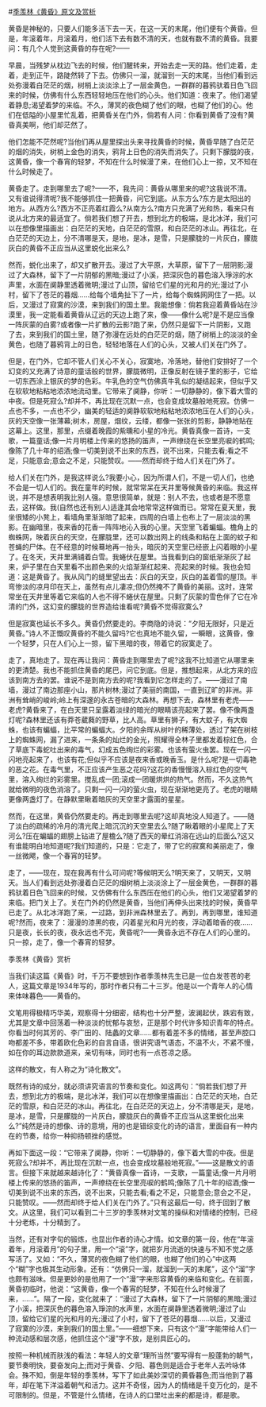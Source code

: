 #[季羡林《黄昏》原文及赏析](https://www.vrrw.net/wx/8802.html)

黄昏是神秘的，只要人们能多活下去一天，在这一天的末尾，他们便有个黄昏。但是，年滚着年，月滚着月，他们活下去有数不清的天，也就有数不清的黄昏。我要问：有几个人觉到这黄昏的存在呢?——

早晨，当残梦从枕边飞去的时候，他们醒转来，开始去走一天的路。他们走着，走着，走到正午，路陡然转了下去。仿佛只一溜，就溜到一天的末尾，当他们看到远处弥漫着白茫茫的烟，树梢上淡淡涂上了一层金黄色，一群群的暮鸦驮着日色飞回来的时候，仿佛有什么东西轻轻地压在他们的心头。他们知道：夜来了。他们渴望着静息;渴望着梦的来临。不久，薄冥的夜色糊了他们的眼，也糊了他们的心。他们在低隘的小屋里忙乱着，把黄昏关在门外，倘若有人问：你看到黄昏了没有?黄昏真美啊，他们却茫然了。

他们怎能不茫然呢?当他们再从屋里探出头来寻找黄昏的时候，黄昏早随了白茫茫的烟的消失，树梢上金色的消失，鸦背上日色的消失而消失了。只剩下朦胧的夜，这黄昏，像一个春宵的轻梦，不知在什么时候漫了来，在他们心上一掠，又不知在什么时候走了。

黄昏走了。走到哪里去了呢?——不，我先问：黄昏从哪里来的呢?这我说不清。又有谁说得清呢?我不能够抓住一把黄昏，问它到底。从东方么?东方是太阳出的地方。从西方么?西方不正亮着红霞么?从南方么?南方只充满了光和热，看来只有说从北方来的最适宜了。倘若我们想了开去，想到北方的极端，是北冰洋，我们可以在想像里描画出：白茫茫的天地，白茫茫的雪原，和白茫茫的冰山。再往北，在白茫茫的天边上，分不清哪是天，是地，是冰，是雪，只是朦胧的一片灰白，朦胧灰白的黄昏不正应当从这里蜕化出来么?



然而，蜕化出来了，却又扩散开去。漫过了大平原，大草原，留下了一层阴影;漫过了大森林，留下了一片阴郁的黑暗;漫过了小溪，把深灰色的暮色溶入琤淙的水声里，水面在阒静里透着微明;漫过了山顶，留给它们星的光和月的光;漫过了小村，留下了苍茫的暮烟……给每个墙角扯下了一片，给每个蜘蛛网网住了一把。以后，又漫过了寂寞的沙漠，来到我们的国土里。我能想像：倘若我迎着黄昏站在沙漠里，我一定能看着黄昏从辽远的天边上跑了来，像——像什么呢?是不是应当像一阵灰蒙的白雾?或者像一片扩散的云影?跑了来，仍然只是留下一片阴影，又跑了去，来到我们的国土里，随了弥漫在远处的白茫茫的烟，随了树梢上的淡淡的金黄色，也随了暮鸦背上的日色，轻轻地落在人们的心头，又被人们关在门外了。

但是，在门外，它却不管人们关心不关心，寂寞地，冷落地，替他们安排好了一个幻变的又充满了诗意的童话般的世界，朦胧微明，正像反射在镜子里的影子，它给一切东西涂上银灰的梦的色彩。牛乳色的空气仿佛真牛乳似的凝结起来，但似乎又在软软地粘粘地浓浓地流动里。它带来了阒静，你听：一切静静的，像下着大雪的中夜。但是死寂么?却并不，再比现在沉默一点，也会变成坟墓般地死寂。仿佛一点也不多，一点也不少，幽美的轻适的阒静软软地粘粘地浓浓地压在人们的心头，灰的天空像一张薄幕;树木，房屋，烟纹，云缕，都像一张张的剪影，静静地贴在这幕上。这里，那里，点缀着晚霞的紫曛和小星的冷光。黄昏真像一首诗，一支歌，一篇童话;像一片月明楼上传来的悠扬的笛声，一声缭绕在长空里亮唳的鹤鸣;像陈了几十年的绍酒;像一切美到说不出来的东西，说不出来，只能去看;看之不足，只能意会;意会之不足，只能赞叹。——然而却终于给人们关在门外了。

给人们关在门外，是我这样说么?我要小心，因为所谓人们，不是一切人们，也绝不会是一切人们的。我在童年的时候，就常常呆在天井里等候黄昏的来临。我这样说，并不是想表明我比别人强。意思很简单，就是：别人不去，也或者是不愿意去，这样做。我(自然也还有别人)适逢其会地常常这样做而已。常常在夏天里，我坐很矮的小凳上，看墙角里渐渐暗了起来，四周的白墙上也布上了一层淡淡的黑影。在幽暗里，夜来香的花香一阵阵地沁入我的心里。天空里飞着蝙蝠。檐角上的蜘蛛网，映着灰白的天空，在朦胧里，还可以数出网上的线条和粘在上面的蚊子和苍蝇的尸体。在不经意的时候蓦地再一抬头，暗灰的天空里已经嵌上闪着眼的小星了。在冬天，天井里满铺着白雪。我蜷伏在屋里。当我看到白的窗纸渐渐灰了起来，炉子里在白天里看不出颜色来的火焰渐渐红起来、亮起来的时候。我也会知道：这是黄昏了。我从风门的缝里望出去：灰白的天空，灰白的盖着雪的屋顶。半弯惨淡的凉月印在天上，虽然有点儿凄凉;但仍然掩不了黄昏的美丽。这时，连常常坐在天井里等着它来临的人也不得不蜷伏在屋里。只剩了灰蒙的雪色伴了它在冷清的门外，这幻变的朦胧的世界造给谁看呢?黄昏不觉得寂寞么?

但是寂寞也延长不多久。黄昏仍然要走的。李商隐的诗说：“夕阳无限好，只是近黄昏。”诗人不正慨叹黄昏的不能久留吗?它也真地不能久留，一瞬眼，这黄昏，像一个轻梦，只在人们心上一掠，留下黑暗的夜，带着它的寂寞走了。

走了，真地走了。现在再让我问：黄昏走到哪里去了呢?这我不比知道它从哪里来的更清楚。我也不能抓住黄昏的尾巴，问它到底。但是，推想起来，从北方来的应该到南方去的罢。谁说不是到南方去的呢?我看到它怎样走的了。——漫过了南墙，漫过了南边那座小山，那片树林;漫过了美丽的南国，一直到辽旷的非洲。非洲有耸峭的峻岭;岭上有深邃的永古苍暗的大森林。再想下去，森林里有老虎——老虎?黄昏来了，在白天里只呈露着淡绿的暗光的眼睛该亮起来了罢。像不像两盏灯呢?森林里还该有莽苍葳蕤的野草，比人高。草里有狮子，有大蚊子，有大蜘蛛，也该有蝙蝠，比平常的蝙蝠大。夕阳的余晖从树叶的稀薄处，透过了架在树枝上的蜘蛛网，漏了进来，一条条的灿烂的金光，照耀得全林子里都发着棕红色，合了草底下毒蛇吐出来的毒气，幻成五色绚烂的彩雾。也该有萤火虫罢。现在一闪一闪地亮起来了，也该有花;但似乎不应该是夜来香或晚香玉。是什么呢?是一切毒艳的恶之花。在毒气里，不正应该产生恶之花吗?这花的香慢慢溶入棕红色的空气里，溶入绚烂的彩雾里。搅乱成一团;滚成一团暖烘烘的热气。然而，不久这热气就给微明的夜色消溶了。只剩一闪一闪的萤火虫，现在渐渐地更亮了。老虎的眼睛更像两盏灯了。在静默里瞅着暗灰的天空里才露面的星星。

然而，在这里，黄昏仍然要走的。再走到哪里去呢?这却真地没人知道了。——随了淡白的疏稀的冷月的清光爬上暗沉沉的天空里去么?随了瞅着眼的小星爬上了天河么?压在蝙蝠的翅膀上钻进了屋檐么?随了西天的晕红消溶在远山的后面么?这又有谁能明白地知道呢?我们知道的，只是：它走了，带了它的寂寞和美丽走了，像一丝微飔，像一个春宵的轻梦。

走了，——现在，现在我再有什么可问呢?等候明天么?明天来了，又明天，又明天。当人们看到远处弥漫着白茫茫的烟树梢上淡淡涂上了一层金黄色，一群群的暮鸦驮着日色飞回来的时候，又仿佛有什么东西压在他们的心头，他们又渴望着梦的来临。把门关上了。关在门外的仍然是黄昏，当他们再伸头出来找的时候，黄昏早已走了。从北冰洋跑了来，一过路，到非洲森林里去了。再到，再到哪里，谁知道呢?然而，夜来了：漫漫的漆黑的夜，闪着星光和月光的夜，浮动着暗香的夜……只是夜，长长的夜，夜永远也不完，黄昏呢?——黄昏永远不存在人们的心里的。只一掠，走了，像一个春宵的轻梦。

季羡林《黄昏》赏析

当我们读这篇《黄昏》时，千万不要想到作者季羡林先生已是一位白发苍苍的老人，这篇文章是1934年写的，那时作者只有二十三岁。他是以一个青年人的心情来体味暮色——黄昏的。

文笔用得极精巧华美，观察得十分细密，结构也十分严整，波澜起伏，跌宕有致，尤其是文章中回荡着一种淡淡的忧郁与哀愁，正是那个时代许多知识青年的特点。你看当时何其芳的、李广田的、陆蠡的文章……都有着差不多的情绪，甚至声腔口吻都差不多，带着欧化色彩的自言自语，很讲究语气语态，不温不火，不紧不慢，如在你的耳边款款道来，亲切有味，同时也有一点苍凉之感。

这样的散文，有人称之为“诗化散文”。

既然有诗的成分，就必须讲究语言的节奏和变化。如这两句：“倘若我们想了开去，想到北方的极端，是北冰洋，我们可以在想像里描画出：白茫茫的天地，白茫茫的雪原，和白茫茫的冰山。再往北，在白茫茫的天边上，分不清哪是天，是地，是冰，是雪，只是朦胧的一片灰白，朦胧灰白的黄昏不正应当从这里蜕化出来么?”纯然是诗的想像、诗的意境，用的也是错综变化的诗的语言，里面自有一种内在的节奏，给你一种抑扬顿挫的感觉。

再如下面这一段：“它带来了阒静，你听：一切静静的，像下着大雪的中夜。但是死寂么?却并不，再比现在沉默一点，也会变成坟墓般地死寂。”——这是散文的语言。但接下来就越来越诗化了：“黄昏真像一首诗，一支歌，一篇童话;像一片月明楼上传来的悠扬的笛声，一声缭绕在长空里亮唳的鹤鸣;像陈了几十年的绍酒;像一切美到说不出来的东西，说不出来，只能去看;看之不足，只能意会;意会之不足，只能赞叹。——然而却终于给人们关在门外了。”只有这最后一句，终于回到了散文。从这里，我们可以看到二十三岁的季羡林对文笔的操纵和对情绪的控制，已经十分老练，十分精到了。

当然，还有对字句的锻炼，也显出作者的诗心才情。如文章的第一段，他在“年滚着年，月滚着月”的句子里，用一个“滚”字，就把岁月流逝的快速与不知不觉之感写活了。又如：“不久，薄冥的夜色糊了他们的眼，也糊了他们的心”中这两个“糊”字也极其生动形象。还有：“仿佛只一溜，就溜到一天的末尾”，这个“溜”字也颇有滋味。但是更妙的是他用了一个“漫”字来形容黄昏的来临和变化。在前面，黄昏初临时，他说：“这黄昏，像一个春宵的轻梦，不知在什么时候漫了来，……”。隔了一段，变化就来了：“漫过了大森林，留下了一片阴郁的黑暗;漫过了小溪，把深灰色的暮色溶入琤淙的水声里，水面在阒静里透着微明;漫过了山顶，留给它们星的光和月的光;漫过了小村，留下了苍茫的暮烟……以后，又漫过了寂寞的沙漠，来到我们的国土里。”——细想下来，只有这个“漫”字能带给人们一种流动感和层次感，他抓住这个“漫”字不放，是别具匠心的。

按照一种机械而肤浅的看法：年轻人的文章“理所当然”要写得有一股蓬勃的朝气，要节奏明快，要奋发向上;而对于黄昏、夕阳、暮色则是适合于老年人去吟咏体会。殊不知，倒是年轻的季羡林，写下了如此美妙深切的黄昏暮色;而当他到了暮年，却在笔下洋溢着朝气和活力。这并不奇怪，因为人的情绪是千变万化的，是不可限制的。但是，不管是什么情绪，在诗人的口里吐出来的都是诗，都是歌。


